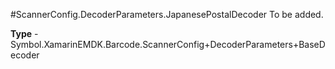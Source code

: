 #ScannerConfig.DecoderParameters.JapanesePostalDecoder
To be added.

**Type** - Symbol.XamarinEMDK.Barcode.ScannerConfig+DecoderParameters+BaseDecoder



